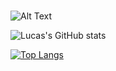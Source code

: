 ### 

![Alt Text](https://media.giphy.com/media/vFKqnCdLPNOKc/giphy.gif)

![Lucas's GitHub stats](https://github-readme-stats.vercel.app/api?username=deflucaseng&show_icons=true&theme=radical)





[![Top Langs](https://github-readme-stats.vercel.app/api/top-langs/?username=deflucaseng&layout=pie)](https://github.com/deflucaseng/github-readme-stats)
<!--
**deflucaseng/deflucaseng** is a ✨ _special_ ✨ repository because its `README.md` (this file) appears on your GitHub profile.

Here are some ideas to get you started:

- 🔭 I’m currently working on ...
- 🌱 I’m currently learning ...
- 👯 I’m looking to collaborate on ...
- 🤔 I’m looking for help with ...
- 💬 Ask me about ...
- 📫 How to reach me: ...
- 😄 Pronouns: ...
- ⚡ Fun fact: ...
-->
